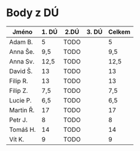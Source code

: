 # Body z DÚ

|Jméno      | 1. DÚ | 2.DÚ | 3. DÚ | Celkem |
|-----------|-------|------|-------|---------|
| Adam B.   |5      |TODO  |       | 5      |
| Anna Še.  |9,5    |TODO  |       | 9,5    |
| Anna Sv.  |12,5   |TODO  |       | 12,5   |     
| David Š.  |13     |TODO  |       | 13     |
| Filip R.  |13     |TODO  |       | 13     |
| Filip Z.  |7,5    |TODO  |       | 7,5    |
| Lucie P.  |6,5    |TODO  |       | 6,5    |
| Martin Ř. |17     |TODO  |       | 17     |
| Petr J.   |8      |TODO  |       | 8      |
| Tomáš H.  |14     |TODO  |       | 14     |
| Vít K.    |9      |TODO  |       | 9      |
